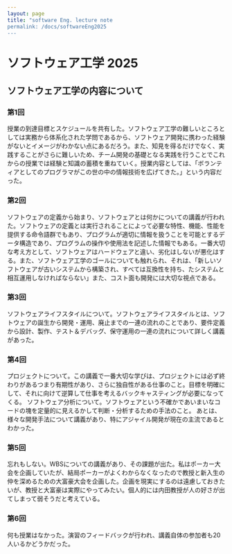 ```yaml
---
layout: page
title: "software Eng. lecture note
permalink: /docs/softwareEng2025
---
```


# ソフトウェア工学 2025

## ソフトウェア工学の内容について
### 第1回
授業の到達目標とスケジュールを共有した。ソフトウェア工学の難しいところとしては実務から体系化された学問であるから、ソフトウェア開発に携わった経験がないとイメージがわかない点にあるだろう。また、知見を得るだけでなく、実践することがさらに難しいため、チーム開発の基礎となる実践を行うことでこれからの授業では経験と知識の蓄積を重ねていく。授業内容としては、「ボランティアとしてのプログラマがこの世の中の情報技術を広げてきた。」という内容だった。
### 第2回
ソフトウェアの定義から始まり、ソフトウェアとは何かについての講義が行われた。ソフトウェアの定義とは実行されることによって必要な特性、機能、性能を提供する命令語群でもあり、プログラムが適切に情報を扱うことを可能とするデータ構造であり、プログラムの操作や使用法を記述した情報でもある。一番大切な考え方として、ソフトウェアはハードウェアと違い、劣化はしないが悪化はする。また、ソフトウェア工学のゴールについても触れられ、それは、「新しいソフトウェアが古いシステムから構築され、すべては互換性を持ち、たシステムと相互運用しなければならない」また、コスト面も開発には大切な視点である。
### 第3回
ソフトウェアライフスタイルについて。ソフトウェアライフスタイルとは、ソフトウェアの誕生から開発・運用、廃止までの一連の流れのことであり、要件定義から設計、製作、テスト＆デバッグ、保守運用の一連の流れについて詳しく講義があった。
### 第4回
プロジェクトについて。この講義で一番大切な学びは、プロジェクトには必ず終わりがあるつまり有期性があり、さらに独自性がある仕事のこと。目標を明確にして、それに向けて逆算して仕事を考えるバックキャスティングが必要になってくる。
ソフトウェア分析について。ソフトウェアという不確かであいまいなコードの塊を定量的に見えるかして判断・分析するための手法のこと。
あとは、様々な開発手法について講義があり、特にアジャイル開発が現在の主流であるとわかった。
### 第5回
忘れもしない。WBSについての講義があり、その課題が出た。私はポーカー大会を企画していたが、結局ポーカーがよくわからなくなったので教授と新入生の仲を深めるための大富豪大会を企画した。企画を現実にするのは遠慮しておきたいが、教授と大富豪は実際にやってみたい。個人的には内田教授が人の好さが出てしまって弱そうだと考えている。
### 第6回
何も授業はなかった。演習のフィードバックが行われ、講義自体の参加者も20人いるかどうかだった。